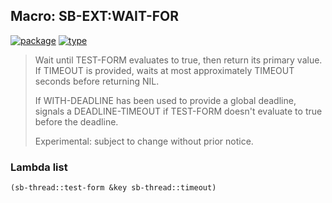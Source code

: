 ## Macro: SB-EXT:WAIT-FOR
[![package](https://img.shields.io/badge/Package-SB--EXT-5f9ea0.svg?style=social&colorA=999999)](../) [![type](https://img.shields.io/badge/Type-Macro-5f9ea0.svg?style=social&colorA=999999)](../#macro) 

> Wait until TEST-FORM evaluates to true, then return its primary value.
> If TIMEOUT is provided, waits at most approximately TIMEOUT seconds before
> returning NIL.
> 
> If WITH-DEADLINE has been used to provide a global deadline, signals a
> DEADLINE-TIMEOUT if TEST-FORM doesn't evaluate to true before the
> deadline.
> 
> Experimental: subject to change without prior notice.

### Lambda list
```cl
(sb-thread::test-form &key sb-thread::timeout)
```
